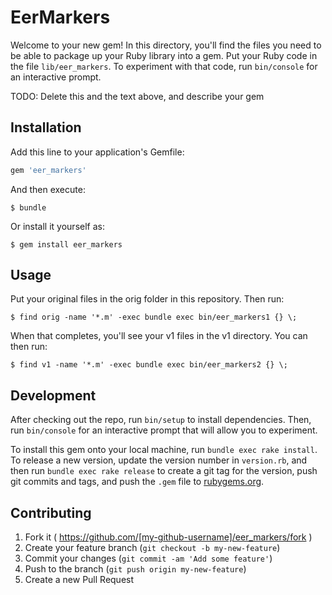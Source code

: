 # EerMarkers

Welcome to your new gem! In this directory, you'll find the files you need to be able to package up your Ruby library into a gem. Put your Ruby code in the file `lib/eer_markers`. To experiment with that code, run `bin/console` for an interactive prompt.

TODO: Delete this and the text above, and describe your gem

## Installation

Add this line to your application's Gemfile:

```ruby
gem 'eer_markers'
```

And then execute:

    $ bundle

Or install it yourself as:

    $ gem install eer_markers

## Usage

Put your original files in the orig folder in this repository. Then run:

    $ find orig -name '*.m' -exec bundle exec bin/eer_markers1 {} \;

When that completes, you'll see your v1 files in the v1 directory. You can then run:

    $ find v1 -name '*.m' -exec bundle exec bin/eer_markers2 {} \;

## Development

After checking out the repo, run `bin/setup` to install dependencies. Then, run `bin/console` for an interactive prompt that will allow you to experiment.

To install this gem onto your local machine, run `bundle exec rake install`. To release a new version, update the version number in `version.rb`, and then run `bundle exec rake release` to create a git tag for the version, push git commits and tags, and push the `.gem` file to [rubygems.org](https://rubygems.org).

## Contributing

1. Fork it ( https://github.com/[my-github-username]/eer_markers/fork )
2. Create your feature branch (`git checkout -b my-new-feature`)
3. Commit your changes (`git commit -am 'Add some feature'`)
4. Push to the branch (`git push origin my-new-feature`)
5. Create a new Pull Request
